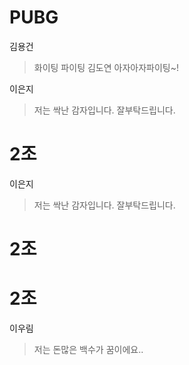 # PUBG

김용건
> 화이팅 파이팅
김도연
> 아자아자파이팅~!

이은지
> 저는 싹난 감자입니다. 잘부탁드립니다.
# 2조

이은지
> 저는 싹난 감자입니다. 잘부탁드립니다.
# 2조
# 2조

이우림

> 저는 돈많은 백수가 꿈이에요..
